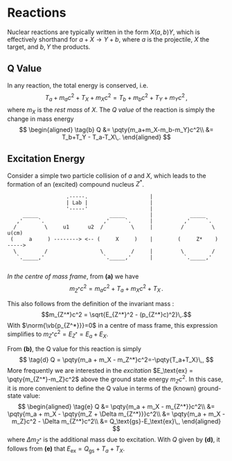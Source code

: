 Reactions
=========

Nuclear reactions are typically written in the form $X(a,b)Y$, which is effectively shorthand for $a+X\rightarrow Y+b$, where $a$ is the projectile, $X$ the target, and $b,Y$ the products.

Q Value
-------
In any reaction, the total energy is conserved, i.e.
$$
\tag{a}
T_a + m_ac^2 + T_X + m_Xc^2 = T_b + m_bc^2 + T_Y + m_Yc^2\,,
$$
where $m_X$ is the _rest mass_ of $X$. The *Q value* of the reaction is simply the change in mass energy
$$
\begin{aligned}
\tag{b}
Q &= \pqty{m_a+m_X-m_b-m_Y}c^2\\
&= T_b+T_Y - T_a-T_X\,.
\end{aligned}
$$

Excitation Energy
-----------------
<!-- this is a simplified case of the X(a,b)Y case i.e. X(Y, Z*)-->
Consider a simple two particle collision of $a$ and $X$, which leads to the formation of an (excited) compound nucleus $Z^*$. 

```bob
                   .-----.                    |
                   | Lab |                    |
                   '-----'                    |
     _____                       _____        |            _____    
   ,'     `.                   ,'     `.      |          ,'     `.  
  /         \     u1      u2  /         \     |         /         \    u(cm)
 (     a     ) --------> <-- (     X     )    |        (     Z*    )  ----->
  \         /                 \         /     |         \         / 
   `._____,'                   `._____,'      |          `._____,'  
                                                       
```

*In the centre of mass frame*, from **(a)** we have
$$
    m_{Z^*}c^2 = m_ac^2 + T_a + m_Xc^2 + T_X\,.
$$ 
<!-- If it's not immediately clear below, E = γmc^2 = mc^2 + T where T = (γ-1)mc^2 -->
This also follows from the definition of the invariant mass :
$$m_{Z^*}c^2 = \sqrt{E_{Z^*}^2 - (p_{Z^*}c)^2}\,.$$
With $\norm{\vb{p_{Z^*}}}=0$ in a centre of mass frame, this expression simplifies to $m_{Z^*}c^2 = E_{Z^*} = E_a+E_X$.

From **(b)**, the Q value for this reaction is simply 
$$
    \tag{d}
    Q = \pqty{m_a + m_X - m_Z^*}c^2=-\pqty{T_a+T_X}\,,
$$
More frequently we are interested in the *excitation* $E_\text{ex} = \pqty{m_{Z^*}-m_Z}c^2$ above the ground state energy $m_Zc^2$. In this case, it is more convenient to define the Q value in terms of the (known) ground-state value:
$$
\begin{aligned}
\tag{e}
    Q &= \pqty{m_a + m_X - m_{Z^*}}c^2\\
    &= \pqty{m_a + m_X - \pqty{m_Z + \Delta m_{Z^*}}}c^2\\
    &= \pqty{m_a + m_X - m_Z}c^2 - \Delta m_{Z^*}c^2\\
    &= Q_\text{gs}-E_\text{ex}\,,
\end{aligned}
$$
where $\Delta m_{Z^*}$ is the additional mass due to excitation. 
With $Q$ given by **(d)**, it follows from **(e)** that $E_\text{ex} = Q_\text{gs} + T_a+T_X$.